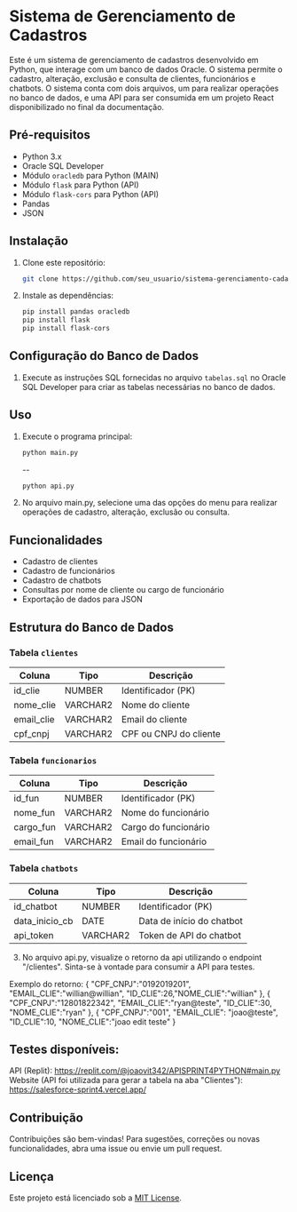 # Sistema de Gerenciamento de Cadastros

Este é um sistema de gerenciamento de cadastros desenvolvido em Python, que interage com um banco de dados Oracle. O sistema permite o cadastro, alteração, exclusão e consulta de clientes, funcionários e chatbots. O sistema conta com dois arquivos, um para realizar operações no banco de dados, e uma API para ser consumida em um projeto React disponibilizado no final da documentação.

## Pré-requisitos

- Python 3.x
- Oracle SQL Developer
- Módulo `oracledb` para Python (MAIN)
- Módulo `flask` para Python (API)
- Módulo `flask-cors` para Python (API)
- Pandas
- JSON

## Instalação

1. Clone este repositório:

   ```bash
   git clone https://github.com/seu_usuario/sistema-gerenciamento-cadastros.git
   ```

2. Instale as dependências:

   ```bash
   pip install pandas oracledb
   pip install flask
   pip install flask-cors
   ```

## Configuração do Banco de Dados

1. Execute as instruções SQL fornecidas no arquivo `tabelas.sql` no Oracle SQL Developer para criar as tabelas necessárias no banco de dados.

## Uso

1. Execute o programa principal:

   ```bash
   python main.py
   ```
   --
   ```bash
   python api.py
   ```

2. No arquivo main.py, selecione uma das opções do menu para realizar operações de cadastro, alteração, exclusão ou consulta.

## Funcionalidades

- Cadastro de clientes
- Cadastro de funcionários
- Cadastro de chatbots
- Consultas por nome de cliente ou cargo de funcionário
- Exportação de dados para JSON

## Estrutura do Banco de Dados

### Tabela `clientes`

| Coluna      | Tipo      | Descrição               |
|-------------|-----------|-------------------------|
| id_clie     | NUMBER    | Identificador (PK)      |
| nome_clie   | VARCHAR2  | Nome do cliente         |
| email_clie  | VARCHAR2  | Email do cliente        |
| cpf_cnpj    | VARCHAR2  | CPF ou CNPJ do cliente |

### Tabela `funcionarios`

| Coluna      | Tipo      | Descrição               |
|-------------|-----------|-------------------------|
| id_fun      | NUMBER    | Identificador (PK)      |
| nome_fun    | VARCHAR2  | Nome do funcionário     |
| cargo_fun   | VARCHAR2  | Cargo do funcionário    |
| email_fun   | VARCHAR2  | Email do funcionário    |

### Tabela `chatbots`

| Coluna          | Tipo      | Descrição                       |
|-----------------|-----------|---------------------------------|
| id_chatbot      | NUMBER    | Identificador (PK)              |
| data_inicio_cb  | DATE      | Data de início do chatbot       |
| api_token       | VARCHAR2  | Token de API do chatbot         |

3. No arquivo api.py, visualize o retorno da api utilizando o endpoint "/clientes". Sinta-se à vontade para consumir a API para testes.

Exemplo do retorno:
{
   "CPF_CNPJ":"0192019201",
   "EMAIL_CLIE":"willian@willian",
   "ID_CLIE":26,"NOME_CLIE":"willian"
},
{
      "CPF_CNPJ":"12801822342",
      "EMAIL_CLIE":"ryan@teste",
      "ID_CLIE":30,
      "NOME_CLIE":"ryan"
},
{
   "CPF_CNPJ":"001",
   "EMAIL_CLIE":
   "joao@teste",
   "ID_CLIE":10,
   "NOME_CLIE":"joao edit teste"
}

## Testes disponíveis:

API (Replit): https://replit.com/@joaovit342/APISPRINT4PYTHON#main.py
Website (API foi utilizada para gerar a tabela na aba "Clientes"): https://salesforce-sprint4.vercel.app/ 

## Contribuição

Contribuições são bem-vindas! Para sugestões, correções ou novas funcionalidades, abra uma issue ou envie um pull request.

## Licença

Este projeto está licenciado sob a [MIT License](LICENSE).
